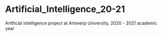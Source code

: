 # Artificial_Intelligence_20-21
Artificial intelligence project at Antwerp University, 2020 - 2021 academic year
